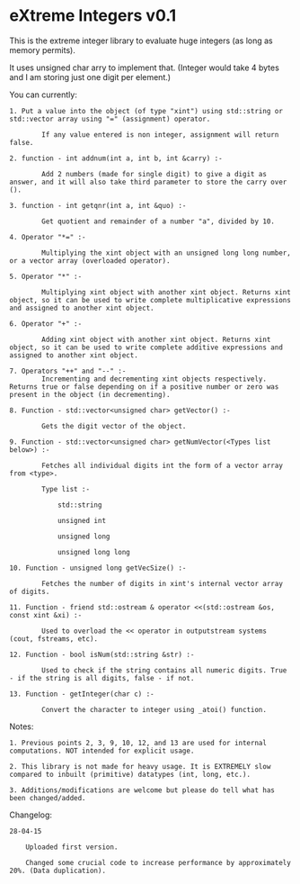 # eXtreme Integers v0.1

This is the extreme integer library to evaluate huge integers (as long as memory permits).

It uses unsigned char arry to implement that. (Integer would take 4 bytes and I am storing just one digit per element.)

You can currently:

    1. Put a value into the object (of type "xint") using std::string or std::vector array using "=" (assignment) operator.

            If any value entered is non integer, assignment will return false.

    2. function - int addnum(int a, int b, int &carry) :-

            Add 2 numbers (made for single digit) to give a digit as answer, and it will also take third parameter to store the carry over ().

    3. function - int getqnr(int a, int &quo) :-

            Get quotient and remainder of a number "a", divided by 10.

    4. Operator "*=" :-

            Multiplying the xint object with an unsigned long long number, or a vector array (overloaded operator).

    5. Operator "*" :-

            Multiplying xint object with another xint object. Returns xint object, so it can be used to write complete multiplicative expressions and assigned to another xint object.

    6. Operator "+" :-

            Adding xint object with another xint object. Returns xint object, so it can be used to write complete additive expressions and assigned to another xint object.

    7. Operators "++" and "--" :-
            Incrementing and decrementing xint objects respectively. Returns true or false depending on if a positive number or zero was present in the object (in decrementing).

    8. Function - std::vector<unsigned char> getVector() :-

            Gets the digit vector of the object.

    9. Function - std::vector<unsigned char> getNumVector(<Types list below>) :-

            Fetches all individual digits int the form of a vector array from <type>.

            Type list :-

                std::string

                unsigned int

                unsigned long

                unsigned long long

    10. Function - unsigned long getVecSize() :-

            Fetches the number of digits in xint's internal vector array of digits.

    11. Function - friend std::ostream & operator <<(std::ostream &os, const xint &xi) :-

            Used to overload the << operator in outputstream systems (cout, fstreams, etc).

    12. Function - bool isNum(std::string &str) :-

            Used to check if the string contains all numeric digits. True - if the string is all digits, false - if not.

    13. Function - getInteger(char c) :-

            Convert the character to integer using _atoi() function.



Notes:

    1. Previous points 2, 3, 9, 10, 12, and 13 are used for internal computations. NOT intended for explicit usage.

    2. This library is not made for heavy usage. It is EXTREMELY slow compared to inbuilt (primitive) datatypes (int, long, etc.).

    3. Additions/modifications are welcome but please do tell what has been changed/added.




Changelog:

    28-04-15

        Uploaded first version.

        Changed some crucial code to increase performance by approximately 20%. (Data duplication).
